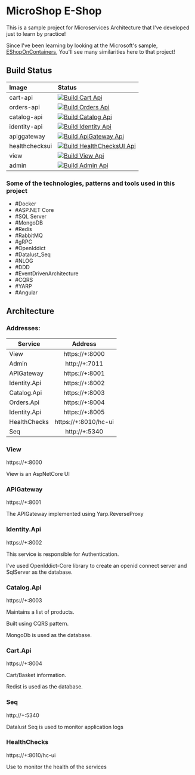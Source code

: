 # MicroShop E-Shop

This is a sample project for Microservices Architecture that I've developed just to learn by practice!

Since I've been learning by looking at the Microsoft's sample, [EShopOnContainers](https://github.com/dotnet-architecture/eShopOnContainers), You'll see many similarities here to that project!

## Build Status

| Image | Status |
| :--- | :--- |
| cart-api | [![Build Cart Api](https://github.com/HesamKashefi/MicroShop/actions/workflows/build-cart.yml/badge.svg)](https://github.com/HesamKashefi/MicroShop/actions/workflows/build-cart.yml) |
| orders-api | [![Build Orders Api](https://github.com/HesamKashefi/MicroShop/actions/workflows/build-orders.yml/badge.svg)](https://github.com/HesamKashefi/MicroShop/actions/workflows/build-orders.yml) |
| catalog-api | [![Build Catalog Api](https://github.com/HesamKashefi/MicroShop/actions/workflows/build-catalog.yml/badge.svg)](https://github.com/HesamKashefi/MicroShop/actions/workflows/build-catalog.yml) |
| identity-api | [![Build Identity Api](https://github.com/HesamKashefi/MicroShop/actions/workflows/build-identity.yml/badge.svg)](https://github.com/HesamKashefi/MicroShop/actions/workflows/build-identity.yml) |
| apiggateway | [![Build ApiGateway Api](https://github.com/HesamKashefi/MicroShop/actions/workflows/build-apigateway.yml/badge.svg)](https://github.com/HesamKashefi/MicroShop/actions/workflows/build-apigateway.yml) |
| healthchecksui | [![Build HealthChecksUI Api](https://github.com/HesamKashefi/MicroShop/actions/workflows/build-healthchecksui.yaml/badge.svg)](https://github.com/HesamKashefi/MicroShop/actions/workflows/build-healthchecksui.yaml) |
| view | [![Build View Api](https://github.com/HesamKashefi/MicroShop/actions/workflows/build-view.yml/badge.svg)](https://github.com/HesamKashefi/MicroShop/actions/workflows/build-view.yml) |
| admin | [![Build Admin Api](https://github.com/HesamKashefi/MicroShop/actions/workflows/build-admin.yml/badge.svg)](https://github.com/HesamKashefi/MicroShop/actions/workflows/build-admin.yml) |

### Some of the technologies, patterns and tools used in this project
- \#Docker
- \#ASP.NET Core
- \#SQL Server
- \#MongoDB
- \#Redis
- \#RabbitMQ
- \#gRPC
- \#OpenIddict
- \#Datalust_Seq
- \#NLOG
- \#DDD
- \#EventDrivenArchitecture
- \#CQRS
- \#YARP
- \#Angular

## Architecture

### Addresses:

| Service   |     Address     |
|----------|:-------------:|
|  View  |  https://+:8000 |
|  Admin  |  http://+:7011 |
|  APIGateway  |  https://+:8001 |
|  Identity.Api  |  https://+:8002 |
|  Catalog.Api  |  https://+:8003 |
|  Orders.Api  |  https://+:8004 |
|  Identity.Api  |  https://+:8005 |
|  HealthChecks  |  https://+:8010/hc-ui |
|  Seq  |  http://+:5340 |


### View
https://+:8000

View is an AspNetCore UI

### APIGateway
https://+:8001

The APIGateway implemented using Yarp.ReverseProxy

### Identity.Api
https://+:8002

This service is responsible for Authentication.

I've used OpenIddict-Core library to create an openid connect server and SqlServer as the database.


### Catalog.Api
https://+:8003

Maintains a list of products. 

Built using CQRS pattern.

MongoDb is used as the database.


### Cart.Api
https://+:8004

Cart/Basket information.

Redist is used as the database.



### Seq
http://+:5340

Datalust Seq is used to monitor application logs


### HealthChecks
https://+:8010/hc-ui

Use to monitor the health of the services